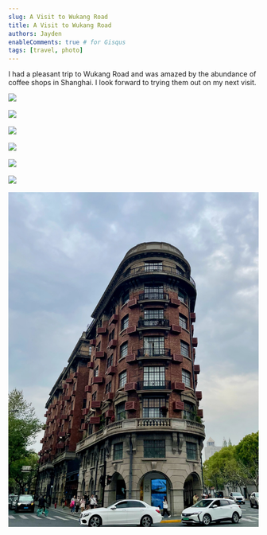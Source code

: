 ```yaml
---
slug: A Visit to Wukang Road
title: A Visit to Wukang Road
authors: Jayden
enableComments: true # for Gisqus
tags: [travel, photo]
---
```


I had a pleasant trip to Wukang Road and was amazed by the abundance of coffee shops in Shanghai. I look forward to trying them out on my next visit.

![](assets/20230411-DSC04105.jpg)
<!--truncate-->

![](assets/20230411-DSC04037.jpg)

![](assets/20230411-DSC04041.jpg)

![](assets/20230411-DSC04046.jpg)

![](assets/20230411-DSC04049.jpg)

![](assets/20230411-DSC04100.jpg)

![](assets/20230411-IMG_2011.jpeg)